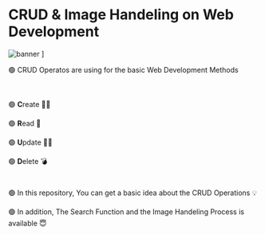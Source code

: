 # CRUD & Image Handeling on Web Development

![banner](https://socialify.git.ci/georgiananand/CRUD-on-Web-Development/image?description=1&font=Source%20Code%20Pro&forks=1&language=1&name=1&owner=1&pattern=Floating%20Cogs&stargazers=1&theme=Dark)
]


<p>🟢 CRUD Operatos are using for the basic Web Development Methods</p><br>

<p>🟢 <strong>C</strong>reate ✍🏻</p>
<p>🟢 <strong>R</strong>ead 📖</p>
<p>🟢 <strong>U</strong>pdate ✍🏼</p>
<p>🟢 <strong>D</strong>elete 💣</p>

#

<p>🟢 In this repository, You can get a basic idea about the CRUD Operations 💡</p>
<p>🟢 In addition, The Search Function and the Image Handeling Process is available 😇</p>

#
